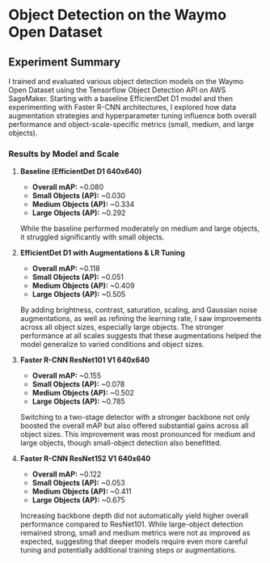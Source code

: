 # Object Detection on the Waymo Open Dataset

## Experiment Summary

I trained and evaluated various object detection models on the Waymo Open Dataset using the Tensorflow Object Detection API on AWS SageMaker. Starting with a baseline EfficientDet D1 model and then experimenting with Faster R-CNN architectures, I explored how data augmentation strategies and hyperparameter tuning influence both overall performance and object-scale-specific metrics (small, medium, and large objects).

### Results by Model and Scale

1. **Baseline (EfficientDet D1 640x640)**  
   - **Overall mAP:** ~0.080  
   - **Small Objects (AP):** ~0.030  
   - **Medium Objects (AP):** ~0.334  
   - **Large Objects (AP):** ~0.292  
   
   While the baseline performed moderately on medium and large objects, it struggled significantly with small objects.

2. **EfficientDet D1 with Augmentations & LR Tuning**  
   - **Overall mAP:** ~0.118  
   - **Small Objects (AP):** ~0.051  
   - **Medium Objects (AP):** ~0.409  
   - **Large Objects (AP):** ~0.505  
   
   By adding brightness, contrast, saturation, scaling, and Gaussian noise augmentations, as well as refining the learning rate, I saw improvements across all object sizes, especially large objects. The stronger performance at all scales suggests that these augmentations helped the model generalize to varied conditions and object sizes.

3. **Faster R-CNN ResNet101 V1 640x640**  
   - **Overall mAP:** ~0.155  
   - **Small Objects (AP):** ~0.078  
   - **Medium Objects (AP):** ~0.502  
   - **Large Objects (AP):** ~0.785  
   
   Switching to a two-stage detector with a stronger backbone not only boosted the overall mAP but also offered substantial gains across all object sizes. This improvement was most pronounced for medium and large objects, though small-object detection also benefitted.

4. **Faster R-CNN ResNet152 V1 640x640**  
   - **Overall mAP:** ~0.122  
   - **Small Objects (AP):** ~0.053  
   - **Medium Objects (AP):** ~0.411  
   - **Large Objects (AP):** ~0.675  
   
   Increasing backbone depth did not automatically yield higher overall performance compared to ResNet101. While large-object detection remained strong, small and medium metrics were not as improved as expected, suggesting that deeper models require even more careful tuning and potentially additional training steps or augmentations.
